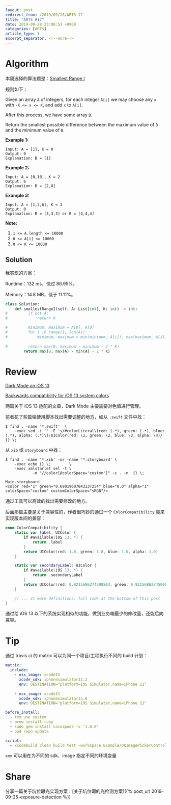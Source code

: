 ```yaml
---
layout: post
redirect_from: /2019/09/28/ARTS-17
title: "ARTS #17"
date: 2019-09-28 23:00:51 +0800
categories: [ARTS]
article_type: 1
excerpt_separator: <!--more-->
---
```



# Algorithm

本周选择的算法题是：[Smallest Range I](<https://leetcode.com/problems/smallest-range-i/>)

<!--more-->

规则如下：

Given an array `A` of integers, for each integer `A[i]` we may choose any `x` with `-K <= x <= K`, and add `x` to `A[i]`.

After this process, we have some array `B`.

Return the smallest possible difference between the maximum value of `B` and the minimum value of `B`.

**Example 1:**

```
Input: A = [1], K = 0
Output: 0
Explanation: B = [1]
```

**Example 2:**

```
Input: A = [0,10], K = 2
Output: 6
Explanation: B = [2,8]
```

**Example 3:**

```
Input: A = [1,3,6], K = 3
Output: 0
Explanation: B = [3,3,3] or B = [4,4,4]
```

**Note:**

1. `1 <= A.length <= 10000`
2. `0 <= A[i] <= 10000`
3. `0 <= K <= 10000`

## Solution

我实现的方案：

Runtime：132 ms，快过 86.95%。

Memory：14.8 MB，低于 11.11%。

```python
class Solution:
    def smallestRangeI(self, A: List[int], K: int) -> int:
#         if not A:
#             return 0

#         minimum, maximum = A[0], A[0]
#         for i in range(1, len(A)):
#             minimum, maximum = min(minimum, A[i]), max(maximum, A[i])
        
#         return max(0, maximum - minimum - 2 * K)
        return max(0, max(A) - min(A) - 2 * K)
```


# Review

[Dark Mode on iOS 13](https://nshipster.com/dark-mode/)

[Backwards compatibility for iOS 13 system colors](https://noahgilmore.com/blog/dark-mode-uicolor-compatibility/)

两篇关于 iOS 13 适配的文章，Dark Mode 主要需要对色值进行管理。

前者花了些篇幅使用脚本找出需要调整的地方，如从 `.swift` 文件中找：

```shell
$ find . -name '*.swift'  \
    -exec sed -i '' -E 's/#colorLiteral\(red: (.*), green: (.*), blue: (.*), alpha: (.*)\)/UIColor(red: \1, green: \2, blue: \3, alpha: \4)/ {} \;
```

从 `xib` 或 `storyboard` 中找：

```shell
$ find . -name '*.xib' -or -name '*.storyboard' \
    -exec echo {} \;        \
    -exec xmlstarlet sel -t \
            -m "//color[@colorSpace='custom']" -c . -n  {} \;

Main.storyboard
<color red="1" green="0.69019607843137254" blue="0.0" alpha="1" colorSpace="custom" customColorSpace="sRGB"/>
```

通过工具可以高效的找出需要修改的地方。

后面那篇主要是关于兼容性的，作者很巧妙的通过一个 `ColorCompatibility` 类来实现版本间的兼容：

```swift
enum ColorCompatibility {
    static var label: UIColor {
        if #available(iOS 13, *) {
            return .label
        }
        return UIColor(red: 1.0, green: 1.0, blue: 1.0, alpha: 1.0)
    }

    static var secondaryLabel: UIColor {
        if #available(iOS 13, *) {
            return .secondaryLabel
        }
        return UIColor(red: 0.9215686274509803, green: 0.9215686274509803, blue: 0.9607843137254902, alpha: 0.6)
    }

    // ... 21 more definitions: full code at the bottom of this post
}
```

通过给 iOS 13 以下的系统实现相似的功能，做到业务端最少的修改量，还能后向兼容。

# Tip

通过 travis.ci 的 matrix 可以为同一个项目/工程执行不同的 build 计划：

```yaml
matrix:
  include:
    - osx_image: xcode11
      xcode_sdk: iphonesimulator12.2
      env: DESTINATION="platform=iOS Simulator,name=iPhone 11"
    
    - osx_image: xcode11
      xcode_sdk: iphonesimulator13.0
      env: DESTINATION="platform=iOS Simulator,name=iPhone 11"

before_install:
  - rvm use system
  - brew install ruby
  - sudo gem install cocoapods -v '1.8.0'
  - pod repo update

script:
  - xcodebuild clean build test -workspace Example/DKImagePickerControllerDemo.xcworkspace -scheme DKImagePickerControllerDemo -destination "$DESTINATION"
```

`env` 可以用在为不同的 sdk、image 指定不同的环境变量

# Share

分享一篇关于坑位曝光实现方案：[关于坑位曝的光检测方案]({% post_url 2019-09-25-exposure-detection %})